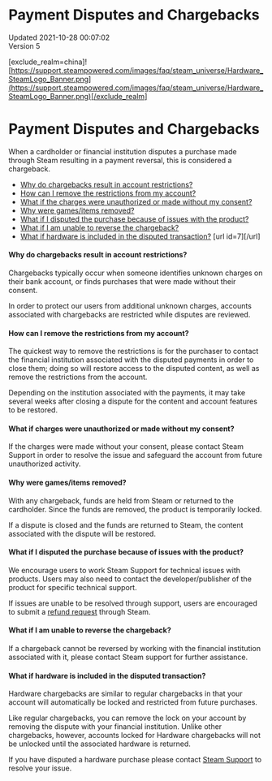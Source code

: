 # Payment Disputes and Chargebacks
Updated 2021-10-28 00:07:02  
Version 5  

[exclude_realm=china]![https://support.steampowered.com/images/faq/steam_universe/Hardware_SteamLogo_Banner.png](https://support.steampowered.com/images/faq/steam_universe/Hardware_SteamLogo_Banner.png)[/exclude_realm]  
  
# Payment Disputes and Chargebacks
When a cardholder or financial institution disputes a purchase made through Steam resulting in a payment reversal, this is considered a chargeback.  
  
* [Why do chargebacks result in account restrictions?](#7)
* [How can I remove the restrictions from my account?](#5)
* [What if the charges were unauthorized or made without my consent?](#6)
* [Why were games/items removed?](#2)
* [What if I disputed the purchase because of issues with the product?](#4)
* [What if I am unable to reverse the chargeback?](#8)
* [What if hardware is included in the disputed transaction?](#9)
 [url id=7][/url]  
  
#### Why do chargebacks result in account restrictions?
Chargebacks typically occur when someone identifies unknown charges on their bank account, or finds purchases that were made without their consent.  
  
In order to protect our users from additional unknown charges, accounts associated with chargebacks are restricted while disputes are reviewed.  
  
  
  
#### How can I remove the restrictions from my account?
The quickest way to remove the restrictions is for the purchaser to contact the financial institution associated with the disputed payments in order to close them; doing so will restore access to the disputed content, as well as remove the restrictions from the account.  
  
Depending on the institution associated with the payments, it may take several weeks after closing a dispute for the content and account features to be restored.  
  
  
  
#### What if charges were unauthorized or made without my consent?
If the charges were made without your consent, please contact Steam Support in order to resolve the issue and safeguard the account from future unauthorized activity.  
  
  
  
#### Why were games/items removed?
With any chargeback, funds are held from Steam or returned to the cardholder. Since the funds are removed, the product is temporarily locked.  
  
If a dispute is closed and the funds are returned to Steam, the content associated with the dispute will be restored.  
  
  
  
#### What if I disputed the purchase because of issues with the product?
We encourage users to work Steam Support for technical issues with products. Users may also need to contact the developer/publisher of the product for specific technical support.  
  
If issues are unable to be resolved through support, users are encouraged to submit a [refund request](https://support.steampowered.com/kb/6695-QIKM-7966) through Steam.  
  
  
  
#### What if I am unable to reverse the chargeback?
If a chargeback cannot be reversed by working with the financial institution associated with it, please contact Steam support for further assistance.  
  
  
  
#### What if hardware is included in the disputed transaction?
Hardware chargebacks are similar to regular chargebacks in that your account will automatically be locked and restricted from future purchases.  
  
Like regular chargebacks, you can remove the lock on your account by removing the dispute with your financial institution. Unlike other chargebacks, however, accounts locked for Hardware chargebacks will not be unlocked until the associated hardware is returned.  
  
If you have disputed a hardware purchase please contact [Steam Support](https://help.steampowered.com/en/) to resolve your issue.